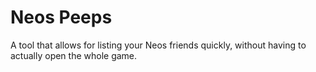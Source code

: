 # Neos Peeps

A tool that allows for listing your Neos friends quickly, without having to actually open the whole game.
